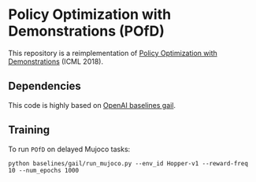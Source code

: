 # Policy Optimization with Demonstrations (POfD)

This repository is a reimplementation of [Policy Optimization with Demonstrations](http://proceedings.mlr.press/v80/kang18a.html) (ICML 2018).

## Dependencies
This code is highly based on [OpenAI baselines gail](https://github.com/openai/baselines/tree/master/baselines/gail).

## Training

To run `POfD` on delayed Mujoco tasks:
```angular2html
python baselines/gail/run_mujoco.py --env_id Hopper-v1 --reward-freq 10 --num_epochs 1000
```
